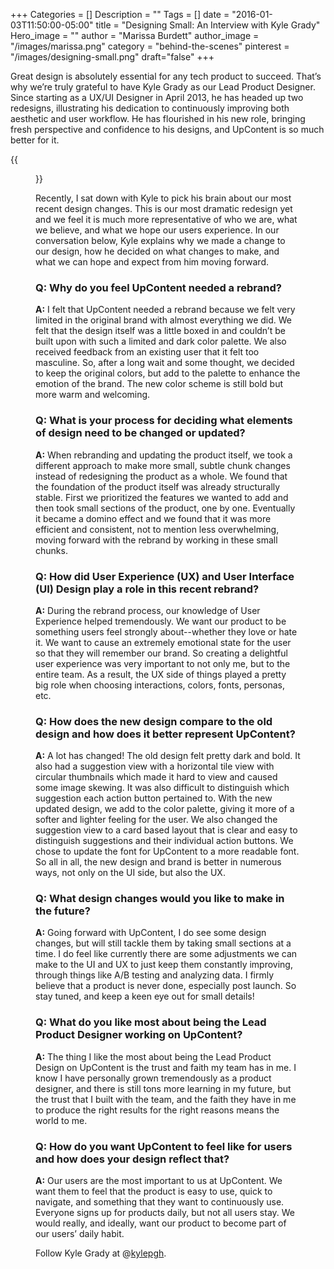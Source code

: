 +++
Categories = []
Description = ""
Tags = []
date = "2016-01-03T11:50:00-05:00"
title = "Designing Small: An Interview with Kyle Grady"
Hero_image = ""
author = "Marissa Burdett"
author_image = "/images/marissa.png"
category = "behind-the-scenes"
pinterest = "/images/designing-small.png"
draft="false"
+++

Great design is absolutely essential for any tech product to succeed. That’s why we’re truly grateful to have Kyle Grady as our Lead Product Designer. Since starting as a UX/UI Designer in April 2013, he has headed up two redesigns, illustrating his dedication to continuously improving both aesthetic and user workflow. He has flourished in his new role, bringing fresh perspective and confidence to his designs, and UpContent is so much better for it. 

{{<figure src="/images/kyle-portrait.jpg" title="" alt="Kyle Grady" caption-top="false">}}

Recently, I sat down with Kyle to pick his brain about our most recent design changes. This is our most dramatic redesign yet and we feel it is much more representative of who we are, what we believe, and what we hope our users experience. In our conversation below, Kyle explains why we made a change to our design, how he decided on what changes to make, and what we can hope and expect from him moving forward.

### Q: Why do you feel UpContent needed a rebrand?

**A:** I felt that UpContent needed a rebrand because we felt very limited in the original brand with almost everything we did. We felt that the design itself was a little boxed in and couldn’t be built upon with such a limited and dark color palette. We also received feedback from an existing user that it felt too masculine. So, after a long wait and some thought, we decided to keep the original colors, but add to the palette to enhance the emotion of the brand. The new color scheme is still bold but more warm and welcoming.

### Q: What is your process for deciding what elements of design need to be changed or updated?

**A:** When rebranding and updating the product itself, we took a different approach to make more small, subtle chunk changes instead of redesigning the product as a whole. We found that the foundation of the product itself was already structurally stable. First we prioritized the features we wanted to add and then took small sections of the product, one by one. Eventually it became a domino effect and we found that it was more efficient and consistent, not to mention less overwhelming, moving forward with the rebrand by working in these small chunks.

### Q: How did User Experience (UX) and User Interface (UI) Design play a role in this recent rebrand?

**A:** During the rebrand process, our knowledge of User Experience helped tremendously. We want our product to be something users feel strongly about--whether they love or hate it. We want to cause an extremely emotional state for the user so that they will remember our brand. So creating a delightful user experience was very important to not only me, but to the entire team. As a result, the UX side of things played a pretty big role when choosing interactions, colors, fonts, personas, etc.

### Q: How does the new design compare to the old design and how does it better represent UpContent?

**A:** A lot has changed! The old design felt pretty dark and bold. It also had a suggestion view with a horizontal tile view with circular thumbnails which made it hard to view and caused some image skewing. It was also difficult to distinguish which suggestion each action button pertained to. With the new updated design, we add to the color palette, giving it more of a softer and lighter feeling for the user. We also changed the suggestion view to a card based layout that is clear and easy to distinguish suggestions and their individual action buttons. We chose to update the font for UpContent to a more readable font. So all in all, the new design and brand is better in numerous ways, not only on the UI side, but also the UX.

### Q: What design changes would you like to make in the future?

**A:** Going forward with UpContent, I do see some design changes, but will still tackle them by taking small sections at a time. I do feel like currently there are some adjustments we can make to the UI and UX to just keep them constantly improving, through things like A/B testing and analyzing data. I firmly believe that a product is never done, especially post launch. So stay tuned, and keep a keen eye out for small details!

### Q: What do you like most about being the Lead Product Designer working on UpContent?

**A:** The thing I like the most about being the Lead Product Design on UpContent is the trust and faith my team has in me. I know I have personally grown tremendously as a product designer, and there is still tons more learning in my future, but the trust that I built with the team, and the faith they have in me to produce the right results for the right reasons means the world to me.

### Q: How do you want UpContent to feel like for users and how does your design reflect that?

**A:** Our users are the most important to us at UpContent. We want them to feel that the product is easy to use, quick to navigate, and something that they want to continuously use. Everyone signs up for products daily, but not all users stay. We would really, and ideally, want our product to become part of our users’ daily habit.

Follow Kyle Grady at @[kylepgh](http://twitter.com/kylepgh).
